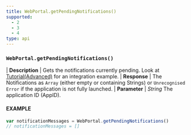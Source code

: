 ```yaml
---
title: WebPortal.getPendingNotifications()
supported:
  - 2
  - 3
  - 4
type: api
---
```


### `WebPortal.getPendingNotifications()`

| **Description** | Gets the notifications currently pending. Look at [Tutorial(Advanced)]({{site.baseurl}}/webportal/v1/connectivity/message/#receiving-message) for an integration example.
| **Response** | The Notifications as `Array` (either empty or containing Strings) or `Unrecognised Error` if the application is not fully launched.
| **Parameter**   | *String* The application ID (AppID).

#### EXAMPLE

```javascript
var notificationMessages = WebPortal.getPendingNotifications()
// notificationMessages = []
```
